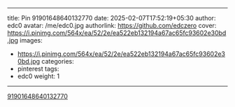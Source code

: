 
---
title: Pin 91901648640132770
date: 2025-02-07T17:52:19+05:30
author: edc0
avatar: /me/edc0.jpg
authorlink: https://github.com/edczero
cover: https://i.pinimg.com/564x/ea/52/2e/ea522eb132194a67ac65fc93602e30bd.jpg
images:
   - https://i.pinimg.com/564x/ea/52/2e/ea522eb132194a67ac65fc93602e30bd.jpg
categories:
  - pinterest
tags:
  - edc0
weight: 1
---

<!--more-->

[91901648640132770](https://in.pinterest.com/pin/91901648640132770/)

	